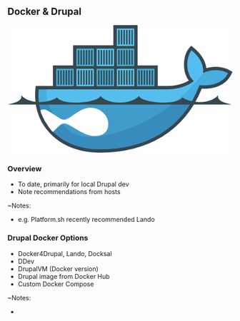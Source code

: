 ## Docker & Drupal

![Drupal on Docker](slides/img/docker-drupal.png)


### Overview

* To date, primarily for local Drupal dev
* Note recommendations from hosts

~Notes:

* e.g. Platform.sh recently recommended Lando


### Drupal Docker Options

* Docker4Drupal, Lando, Docksal
* DDev
* DrupalVM (Docker version)
* Drupal image from Docker Hub
* Custom Docker Compose

~Notes:

* 
